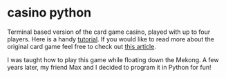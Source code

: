 # casino python

Terminal based version of the card game casino, played with up to four players. Here is a handy [tutorial](https://www.youtube.com/watch?v=WrdSVHMYocc). If you would like to read more about the original card game feel free to check out [this article](https://www.britannica.com/topic/casino-card-game).

I was taught how to play this game while floating down the Mekong. A few years later, my friend Max and I decided to program it in Python for fun! 



